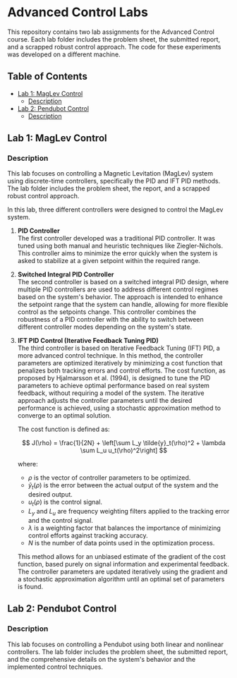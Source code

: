 # Advanced Control Labs

This repository contains two lab assignments for the Advanced Control course. Each lab folder includes the problem sheet, the submitted report, and a scrapped robust control approach. The code for these experiments was developed on a different machine.

## Table of Contents

- [Lab 1: MagLev Control](#lab-1-maglev-control)
  - [Description](#description)
- [Lab 2: Pendubot Control](#lab-2-pendubot-control)
  - [Description](#description)

## Lab 1: MagLev Control

### Description

This lab focuses on controlling a Magnetic Levitation (MagLev) system using discrete-time controllers, specifically the PID and IFT PID methods. The lab folder includes the problem sheet, the report, and a scrapped robust control approach.

In this lab, three different controllers were designed to control the MagLev system. 

1. **PID Controller**  
   The first controller developed was a traditional PID controller. It was tuned using both manual and heuristic techniques like Ziegler-Nichols. This controller aims to minimize the error quickly when the system is asked to stabilize at a given setpoint within the required range.

2. **Switched Integral PID Controller**  
   The second controller is based on a switched integral PID design, where multiple PID controllers are used to address different control regimes based on the system's behavior. The approach is intended to enhance the setpoint range that the system can handle, allowing for more flexible control as the setpoints change. This controller combines the robustness of a PID controller with the ability to switch between different controller modes depending on the system's state.

3. **IFT PID Control (Iterative Feedback Tuning PID)**  
   The third controller is based on Iterative Feedback Tuning (IFT) PID, a more advanced control technique. In this method, the controller parameters are optimized iteratively by minimizing a cost function that penalizes both tracking errors and control efforts. The cost function, as proposed by Hjalmarsson et al. (1994), is designed to tune the PID parameters to achieve optimal performance based on real system feedback, without requiring a model of the system. The iterative approach adjusts the controller parameters until the desired performance is achieved, using a stochastic approximation method to converge to an optimal solution.

   The cost function is defined as:

   $$
   J(\rho) = \frac{1}{2N} + \left[\sum L_y \tilde{y}_t(\rho)^2 + \lambda \sum L_u u_t(\rho)^2\right]
   $$

   where:
   - $\rho$ is the vector of controller parameters to be optimized.
   - $\tilde{y}_t(\rho)$ is the error between the actual output of the system and the desired output.
   - $u_t(\rho)$ is the control signal.
   - $L_y$ and $L_u$ are frequency weighting filters applied to the tracking error and the control signal.
   - $\lambda$ is a weighting factor that balances the importance of minimizing control efforts against tracking accuracy.
   - $N$ is the number of data points used in the optimization process.

   This method allows for an unbiased estimate of the gradient of the cost function, based purely on signal information and experimental feedback. The controller parameters are updated iteratively using the gradient and a stochastic approximation algorithm until an optimal set of parameters is found.

## Lab 2: Pendubot Control

### Description

This lab focuses on controlling a Pendubot using both linear and nonlinear controllers. The lab folder includes the problem sheet, the submitted report, and the comprehensive details on the system's behavior and the implemented control techniques.

